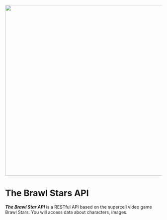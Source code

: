 <p align="center">
  <img src="https://i.postimg.cc/hP4BxKzs/api-brawl-star.png" width="700" height="550" align="center"/>
</p>


# The Brawl Stars API

***The Brawl Star API*** is a RESTful API based on the supercell video game Brawl Stars. You will access data about characters, images.
